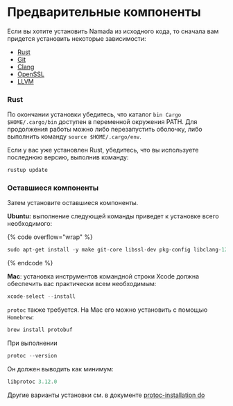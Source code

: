 # Предварительные компоненты

Если вы хотите установить Namada из исходного кода, то сначала вам придется установить некоторые зависимости:&#x20;

* [Rust](https://www.rust-lang.org/tools/install)
* [Git](https://git-scm.com/book/en/v2/Getting-Started-Installing-Git)
* [Clang](https://clang.llvm.org/get\_started.html)
* [OpenSSL](https://www.openssl.org/source/)
* [LLVM](https://releases.llvm.org/download.html)

### Rust

По окончании установки убедитесь, что каталог `bin Cargo $HOME/.cargo/bin` доступен в переменной окружения PATH. Для продолжения работы можно либо перезапустить оболочку, либо выполнить команду `source $HOME/.cargo/env`.&#x20;

Если у вас уже установлен Rust, убедитесь, что вы используете последнюю версию, выполнив команду:

```rust
rustup update
```

### Оставшиеся компоненты&#x20;

Затем установите оставшиеся компоненты.&#x20;

**Ubuntu:** выполнение следующей команды приведет к установке всего необходимого:

{% code overflow="wrap" %}
```rust
sudo apt-get install -y make git-core libssl-dev pkg-config libclang-12-dev build-essential protobuf-compiler
```
{% endcode %}

**Mac**: установка инструментов командной строки Xcode должна обеспечить вас практически всем необходимым:

```rust
xcode-select --install
```

`protoc` также требуется. На Mac его можно установить с помощью `Homebrew`:

```rust
brew install protobuf
```

При выполнении

```rust
protoc --version
```

Он должен выводить как минимум:

```rust
libprotoc 3.12.0
```

Другие варианты установки см. в документе [protoc-installation do](https://grpc.io/docs/protoc-installation/)
